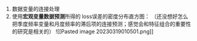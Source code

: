 1. 数据变量的连接处理
2. 使用**宏观变量数据预测**所得的
loss误差的密度分布直方图：
（还没想好怎么把季度频率变量和月度频率的滞后项的连接预测；感觉会和特征组合的重要性的研究是相关的）
![[Pasted image 20230319010501.png]]